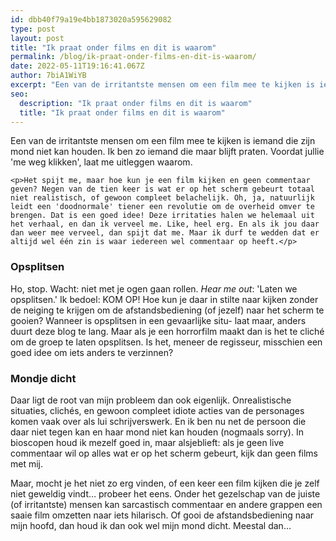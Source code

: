 ```yaml
---
id: dbb40f79a19e4bb1873020a595629082
type: post
layout: post
title: "Ik praat onder films en dit is waarom"
permalink: /blog/ik-praat-onder-films-en-dit-is-waarom/
date: 2022-05-11T19:16:41.067Z
author: 7biA1WiYB
excerpt: "Een van de irritantste mensen om een film mee te kijken is iemand die zijn mond niet kan houden. Ik ben zo iemand die maar blijft praten. Voordat jullie 'me weg klikken', laat me uitleggen waarom.  "
seo:
  description: "Ik praat onder films en dit is waarom"
  title: "Ik praat onder films en dit is waarom"
---
```

Een van de irritantste mensen om een film mee te kijken is iemand die zijn mond niet kan houden. Ik ben zo iemand die maar blijft praten. Voordat jullie 'me weg klikken', laat me uitleggen waarom.  

    <p>Het spijt me, maar hoe kun je een film kijken en geen commentaar geven? Negen van de tien keer is wat er op het scherm gebeurt totaal niet realistisch, of gewoon compleet belachelijk. Oh, ja, natuurlijk leidt een 'doodnormale' tiener een revolutie om de overheid omver te brengen. Dat is een goed idee! Deze irritaties halen we helemaal uit het verhaal, en dan ik verveel me. Like, heel erg. En als ik jou daar dan weer mee verveel, dan spijt dat me. Maar ik durf te wedden dat er altijd wel één zin is waar iedereen wel commentaar op heeft.</p>
<h3>Opsplitsen</h3>
<p>Ho, stop. Wacht: niet met je ogen gaan rollen. <em>Hear me out</em>: 'Laten we opsplitsen.' Ik bedoel: KOM OP! Hoe kun je daar in stilte naar kijken zonder de neiging te krijgen om de afstandsbediening (of jezelf) naar het scherm te gooien? Wanneer is opsplitsen in een gevaarlijke situ- laat maar, anders duurt deze blog te lang. Maar als je een horrorfilm maakt dan is het te cliché om de groep te laten opsplitsen. Is het, meneer de regisseur, misschien een goed idee om iets anders te verzinnen?</p>
<h3>Mondje dicht</h3>
<p>Daar ligt de root van mijn probleem dan ook eigenlijk. Onrealistische situaties, clichés, en gewoon compleet idiote acties van de personages komen vaak over als lui schrijverswerk. En ik ben nu net de persoon die daar niet tegen kan en haar mond niet kan houden (nogmaals sorry). In bioscopen houd ik mezelf goed in, maar alsjeblieft: als je geen live commentaar wil op alles wat er op het scherm gebeurt, kijk dan geen films met mij.</p>
<p>Maar, mocht je het niet zo erg vinden, of een keer een film kijken die je zelf niet geweldig vindt… probeer het eens. Onder het gezelschap van de juiste (of irritantste) mensen kan sarcastisch commentaar en andere grappen een saaie film omzetten naar iets hilarisch. Of gooi de afstandsbediening naar mijn hoofd, dan houd ik dan ook wel mijn mond dicht. Meestal dan…</p>  
